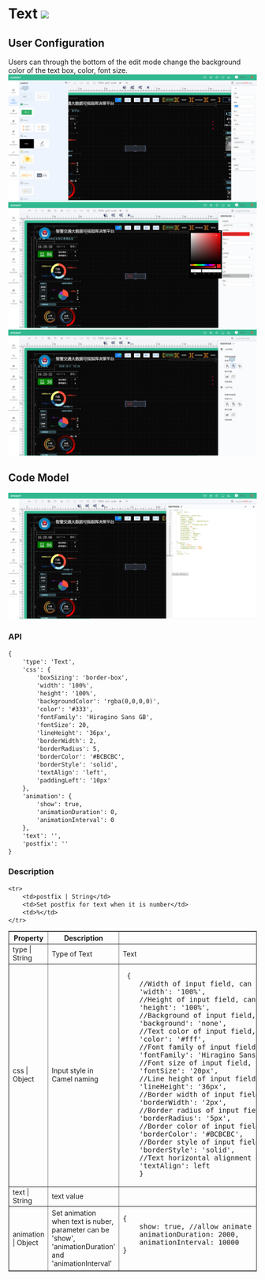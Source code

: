 # Text ![](/assets/text.png)
## User Configuration  
Users can through the bottom of the edit mode change the background color of the text box, color, font size.  
![](/assets/controls/text01.png)
![](/assets/controls/text03.png)
![](/assets/controls/text04.png)

## Code Model 

![](/assets/controls/text02.png)

### API

```
{
	'type': 'Text',
	'css': {
		'boxSizing': 'border-box',
		'width': '100%',
		'height': '100%',
		'backgroundColor': 'rgba(0,0,0,0)',
		'color': '#333',
		'fontFamily': 'Hiragino Sans GB',
		'fontSize': 20,
		'lineHeight': '36px',
		'borderWidth': 2,
		'borderRadius': 5,
		'borderColor': '#BCBCBC',
		'borderStyle': 'solid',
		'textAlign': 'left',
		'paddingLeft': '10px'
	},
	'animation': {
		'show': true,
		'animationDuration': 0,
		'animationInterval': 0
	},
	'text': '',
	'postfix': ''
}
```

### Description

<table border="1">
    <tr>
        <th width="15%">Property</th>
        <th width="30%">Description</th>
        <th> value </th>
    </tr>
    <tr>
        <td>type | String</td>
        <td>Type of Text </td>
        <td>Text</td>
    </tr>
    <tr>
        <td>css | Object</td>
        <td> Input style in Camel naming </td>
        <td>
            <pre> {
 	//Width of input field, can be all parameters of css3 'width'
	'width': '100%',
	//Height of input field, can be all parameters of css3 'height' 
	'height': '100%',
	//Background of input field, can be all parameters of css3 'background' 
	'background': 'none',
	//Text color of input field, can be all parameters of css3 'color' 
	'color': '#fff',
	//Font family of input field, can be all parameters of css3 'font-family' 
	'fontFamily': 'Hiragino Sans GB',
	//Font size of input field, can be all parameters of css3 'font-size' 
	'fontSize': '20px',
	//Line height of input field, can be all parameters of css3 'line-height' 
	'lineHeight': '36px',
	//Border width of input field, can be all parameters of css3 'border-width' 
	'borderWidth': '2px',
	//Border radius of input field, can be all parameters of css3 'border-radius' 
	'borderRadius': '5px',
	//Border color of input field, can be all parameters of css3 'border-color' 
	'borderColor': '#BCBCBC',
	//Border style of input field, can be all parameters of css3 'border-style' 
	'borderStyle': 'solid',
	//Text horizontal alignment of input field, can be all parameters of css3 'text-align' 
	'textAlign': left
    }</pre>
        </td>
    </tr>
    <tr>
        <td>text | String</td>
        <td>text value </td>
        <td></td>
    </tr>
    <tr>
        <td>animation | Object</td>
        <td>Set animation when text is nuber, parameter can be 'show', 'animationDuration' and 'animationInterval'</td>
        <td> 
        	<pre>
{
	show: true, //allow animate
	animationDuration: 2000,
	animationInterval: 10000
}
        	</pre>
        </td>
    </tr>
    
    <tr>
        <td>postfix | String</td>
        <td>Set postfix for text when it is number</td>
        <td>%</td>
    </tr>
</table>





